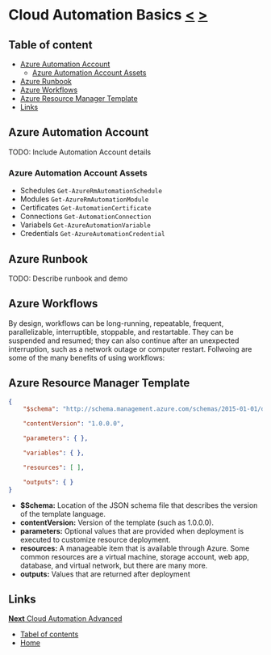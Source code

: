 # Cloud Automation Basics [<](01_Cloud_Automation_Theory.md) [>](03_Cloud_Automation_Advanced.md)

## Table of content
- [Azure Automation Account](#azure-automation-account)
    - [Azure Automation Account Assets](#azure-automation-account-assets)
- [Azure Runbook](#azure-runbook)
- [Azure Workflows](#azure-workflows)
- [Azure Resource Manager Template](#azure-resource-manager-template)
- [Links](#links)

## Azure Automation Account

TODO: Include Automation Account details

### Azure Automation Account Assets

- Schedules `Get-AzureRmAutomationSchedule`
- Modules `Get-AzureRmAutomationModule`
- Certificates `Get-AutomationCertificate`
- Connections `Get-AutomationConnection`
- Variabels `Get-AzureAutomationVariable`
- Credentials `Get-AzureAutomationCredential`


## Azure Runbook

TODO: Describe runbook and demo

## Azure Workflows

By design, workflows can be long-running, repeatable, frequent, parallelizable, interruptible, stoppable, and restartable. They can be suspended and resumed; they can also continue after an unexpected interruption, such as a network outage or computer restart. Follwoing are some of the many benefits of using workflows:

## Azure Resource Manager Template

```JSON
{
    "$schema": "http://schema.management.azure.com/schemas/2015-01-01/deploymentTemplate.json#",

    "contentVersion": "1.0.0.0",

    "parameters": { },

    "variables": { },

    "resources": [ ],

    "outputs": { }
}
```

- **$Schema:** Location of the JSON schema file that describes the version of the template language.
- **contentVersion:** Version of the template (such as 1.0.0.0).
- **parameters:** Optional values that are provided when deployment is executed to customize resource deployment.
- **resources:** A manageable item that is available through Azure. Some common resources are a virtual machine, storage account, web app, database, and virtual network, but there are many more.
- **outputs:** Values that are returned after deployment


## Links

[**Next** Cloud Automation Advanced](03_Cloud_Automation_Advanced.md)

- [Tabel of contents](README.md)
- [Home](../README.md)